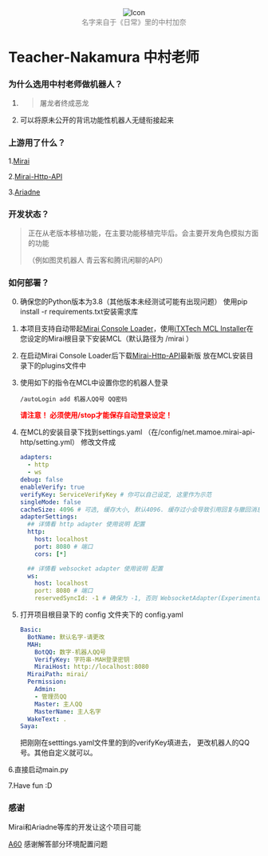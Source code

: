 <div align="center"><img src="https://z3.ax1x.com/2021/11/13/IrhHRH.png" alt="Icon" title="Icon" /><br><center style="color:gray">名字来自于《日常》里的中村加奈</center></div>

# Teacher-Nakamura 中村老师

### 为什么选用中村老师做机器人？

1. > 屠龙者终成恶龙

2. 可以将原未公开的背讯功能性机器人无缝衔接起来

### 上游用了什么？

1.<a href="https://github.com/mamoe/mirai">Mirai</a>

2.<a href="https://github.com/project-mirai/mirai-api-http">Mirai-Http-API</a>

3.<a href=https://github.com/GraiaProject/Ariadne>Ariadne</a>

### 开发状态？

> 正在从老版本移植功能，在主要功能移植完毕后。会主要开发角色模拟方面的功能
>
> （例如图灵机器人 青云客和腾讯闲聊的API）

### 如何部署？

0. 确保您的Python版本为3.8（其他版本未经测试可能有出现问题）
   使用pip install -r requirements.txt安装需求库

1. 本项目支持自动带起<a href="https://github.com/iTXTech/mirai-console-loader">Mirai Console Loader</a>，使用<a href="https://github.com/iTXTech/mcl-installer">iTXTech MCL Installer</a>在您设定的Mirai根目录下安装MCL（默认路径为 /mirai ）

2. 在启动Mirai Console Loader后下载<a href="https://github.com/project-mirai/mirai-api-http">Mirai-Http-API</a>最新版
   放在MCL安装目录下的plugins文件中
   
3. 使用如下的指令在MCL中设置你您的机器人登录

   ```
   /autoLogin add 机器人QQ号 QQ密码
   ```

   <font color=red>__请注意！ 必须使用/stop才能保存自动登录设定！__</font>

4. 在MCL的安装目录下找到settings.yaml
   （在/config/net.mamoe.mirai-api-http/setting.yml）
   修改文件成
   ```yaml
   adapters:
     - http
     - ws
   debug: false
   enableVerify: true
   verifyKey: ServiceVerifyKey # 你可以自己设定, 这里作为示范
   singleMode: false
   cacheSize: 4096 # 可选, 缓存大小, 默认4096. 缓存过小会导致引用回复与撤回消息失败
   adapterSettings:
     ## 详情看 http adapter 使用说明 配置
     http:
       host: localhost
       port: 8080 # 端口
       cors: [*]
   
     ## 详情看 websocket adapter 使用说明 配置
     ws:
       host: localhost
       port: 8080 # 端口
       reservedSyncId: -1 # 确保为 -1, 否则 WebsocketAdapter(Experimental) 没法正常工作.
   ```

5. 打开项目根目录下的 config 文件夹下的 config.yaml

   ```yaml
   Basic:
     BotName: 默认名字-请更改
     MAH:
       BotQQ: 数字-机器人QQ号
       VerifyKey: 字符串-MAH登录密钥
       MiraiHost: http://localhost:8080
     MiraiPath: mirai/
     Permission:
       Admin:
       - 管理员QQ
       Master: 主人QQ
       MasterName: 主人名字
     WakeText: .
   Saya:
   ```

	把刚刚在setttings.yaml文件里的到的verifyKey填进去， 更改机器人的QQ号。其他自定义就可以。

6.直接启动main.py

7.Have fun :D

### 感谢

Mirai和Ariadne等库的开发让这个项目可能

<a href="https://github.com/djkcyl">A60</a> 感谢解答部分环境配置问题
